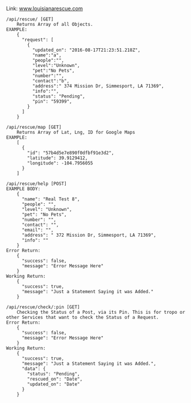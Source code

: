 Link: www.louisianarescue.com

	/api/rescue/ [GET]
		Returns Array of all Objects.
	EXAMPLE:
		{
		  "request": [
			{
			  "updated_on": "2016-08-17T21:23:51.218Z",
			  "name":"a",
			  "people":"",
			  "level":"Unknown",
			  "pet":"No Pets",
			  "number":"",
			  "contact":"b",
			  "address":" 374 Mission Dr, Simmesport, LA 71369",
			  "info":"",
			  "status": "Pending",
			  "pin": "59399",
			}
		  ]
		}
	
	/api/rescue/map [GET]
		Returns Array of Lat, Lng, ID for Google Maps
	EXAMPLE:
		[
		  {
			"id": "57b4d5e7e890f0dfbf91e3d2",
			"latitude": 39.9129412,
			"longitude": -104.7956055
		  }
		]
	
	/api/rescue/help [POST]
	EXAMPLE BODY:
		{
		  "name": "Real Test 8",
		  "people": "",
		  "level": "Unknown",
		  "pet": "No Pets",
		  "number": "",
		  "contact": "",
		  "email": "",
		  "address": " 372 Mission Dr, Simmesport, LA 71369",
		  "info": ""
		}
	Error Return:
		{
		  "success": false,
		  "message": "Error Message Here"
		}
	Working Return:
		{
		  "success": true,
		  "message": "Just a Statement Saying it was Added."
		}
	
	/api/rescue/check/:pin [GET]
		Checking the Status of a Post, via its Pin. This is for tropo or other Services that want to check the Status of a Request.
	Error Return:
		{
		  "success": false,
		  "message": "Error Message Here"
		}
	Working Return:
		{
		  "success": true,
		  "message": "Just a Statement Saying it was Added.",
		  "data": {
			"status": "Pending",
			"rescued_on": "Date",
			"updated_on": "Date"
		  }
		}
	
